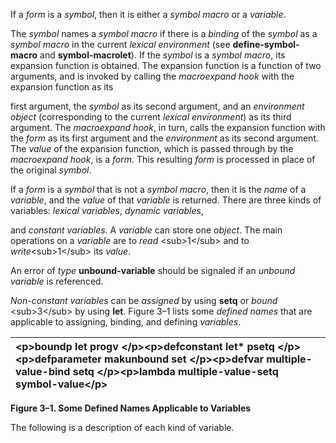  

If a *form* is a *symbol*, then it is either a *symbol macro* or a *variable*. 

The *symbol* names a *symbol macro* if there is a *binding* of the *symbol* as a *symbol macro* in the current *lexical environment* (see **define-symbol-macro** and **symbol-macrolet**). If the *symbol* is a *symbol macro*, its expansion function is obtained. The expansion function is a function of two arguments, and is invoked by calling the *macroexpand hook* with the expansion function as its 

first argument, the *symbol* as its second argument, and an *environment object* (corresponding to the current *lexical environment*) as its third argument. The *macroexpand hook*, in turn, calls the expansion function with the *form* as its first argument and the *environment* as its second argument. The *value* of the expansion function, which is passed through by the *macroexpand hook*, is a *form*. This resulting *form* is processed in place of the original *symbol*. 

If a *form* is a *symbol* that is not a *symbol macro*, then it is the *name* of a *variable*, and the *value* of that *variable* is returned. There are three kinds of variables: *lexical variables*, *dynamic variables*,  



and *constant variables*. A *variable* can store one *object*. The main operations on a *variable* are to *read* &#60;sub&#62;1&#60;/sub&#62; and to *write*&#60;sub&#62;1&#60;/sub&#62; its *value*. 

An error of *type* **unbound-variable** should be signaled if an *unbound variable* is referenced. 

*Non-constant variables* can be *assigned* by using **setq** or *bound* &#60;sub&#62;3&#60;/sub&#62; by using **let**. Figure 3–1 lists some *defined names* that are applicable to assigning, binding, and defining *variables*. 

|&#60;p&#62;**boundp let progv** &#60;/p&#62;&#60;p&#62;**defconstant let\* psetq** &#60;/p&#62;&#60;p&#62;**defparameter makunbound set** &#60;/p&#62;&#60;p&#62;**defvar multiple-value-bind setq** &#60;/p&#62;&#60;p&#62;**lambda multiple-value-setq symbol-value**&#60;/p&#62;|
| :- |


**Figure 3–1. Some Defined Names Applicable to Variables** 

The following is a description of each kind of variable. 

